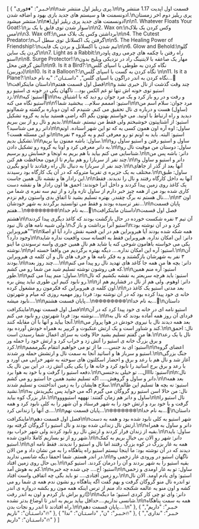 [
  {
    "خـبـر": "♦️فوری\n\nپری ریلیز اول منتشر شد.\n\nقسمت اول اپدیت 1.17 منتشر و ادونسمنت ها و سیستم های جدید بازی بهود و اضافه شدن.\nپری ریلیز دوم اخر زمستان منتشر میشود.\n\n♦️)ادونسمنت های جدید پری ریلیز اول\n\n1. Whatever Floats Your Goat!:\nسوار شدن توی قایق با یک بز\n\n2. Wax on:\nوکس کردن یک بلاک مس\n\n3. Wax off:\nبرداشتن وکس یک بلاک مس\n\n4. The Cutest Predator:\nگرفتن یک اکسلاتل توی سطل آب\n\n5. The Healing Power of Friendship!:\nتیم شدن با اکسلاتل و بردن یک فایت\n\n6. Glow and Behold:\nگلو کردن یک ساین\n\n7. Light as a Rabbit:\nراه رفتن با چکمه های چرمی روی پاودر اسنو\n\n8. Surge Protector!:\nمهار یک صاعقه با لایتنینگ راد در نزدیکی ویلیج بدون آتش گرفتن محل\n\n9. Is it a Bird?:\nنگاه کردن به طوطی با اسپای گلس (دوربین)\n\n10. Is it a Balloon?:\nنگاه کردن به گست با اسپای گلس \n\n11. Is it a Plane?:\nنگاه کردن به اندر دراگون با اسپای گلس",
    "داسـتـان": "به نام خدا...🌹\nداستان ماینکرافت\nفصل اول قسمت هفتم\n\nچند وقت گذشت از نال خبری نشد و استیو توی خونه اش تنها تو غم الکس بود... ناگهان یکی در خونه ی استیو رو زد.\n\nاستیو: کیه🤔\n\nو رفت و در رو باز کرد و یک مرد جوان رو دید که با اشتیاق به استیو نگاه می کنه\n\nاستیو: امممم سلام... ببخشید شما؟\n\nمرد جوان: سلام اسم من (ساوِل) هست و درباره ی نال تحقیق می کنم. شنیدم که اون دوباره برگشته و شمااونو دیدید و راه ارتباط با اونید. می خواستم بهتون بگم اگه راضی هستید بیاید یه گروه تشکیل بدیم و نال رو از بین ببریم.\n\nاستیو: از آشناییتون خوشبختم ولی فقط من نیستم. شما دانر رو می شناسید؟\n\nساول: اوه آره اون همون کسی یه که تو این شهر استاده. اونم تو این مسئله هست؟\n\nاستیو: البته. باید به اونم تو رو معرفی کنم و یه گروه ۳ نفره تشکیل بدیم.\n\nساول: باشه ممنون بیا بریم.\n\nساول و استیو رفتن و استیو ساول رو به دانر معرفی کرد و اونا یه گروه رو تشکیل دادن.\n\nساول: دوستان من موقیت نال رو شناسایی می کنم بیاید با هم بریم به اونجا و حسابش رو برسیم.\n\nدانر: باشه پس من چند نفر از سربازا رو هم بیارم تا ازمون محافظت هم کنن.\n\nدانر و استیو و ساول  و چند نفر از سربازا به دنبال نال راه رفتادند تا اونو بگیرن.\n\nآنها بعد از گذر از جاهای مختلف به یک جزیره ی تقریبا متروکه که در آن یک کارگاه بود رسیدند.\n\nساول: طبق این رادار ها و نقشه نال همین جاست.\n\nآنها به داخل کارگاه رفتند و نال را ندیدند. فقط یک کاغذ روی زمین پیدا کردند و داخل آنرا خوندند: احمق ها اون رادار ها و نقشه دست کاری شده بود من از همه چیز خبر دارم از ساول تازه وارد و از تیم سه نفره ی شما من نال هستم نه برگ چقندر. بهتره تسلیم بشید تا اتفاق بدی واستون رقم نزدم....\n\nاون ۳ نفر ترسیده بودند و فقط می توانستید برگردند به شهر خودشان...\n\nپایان قسمت هفتم...\n❄️❄️❄️❄️❄️❄️❄️❄️\nبه نام خدا...🌹\nداستان ماینکرافت\nفصل اول قسمت هشتم\n\nآن تیم ۳ نفره شکست خورده در حال بازگشت بودند که کاغذ دیگری پیدا کردند ولی شبیه نامه های نال نبود.\nاستیو آنرا برداشت و باز گ\nکرد و در آن نوشته بود: \"هیروبراین\"\n\nهمه شکه شده بودند آیا هیروبراین هم در این قضیه نقش دارد آیا او اصلا وجود دارد؟\n\nدانر: این امکان نداره. هیروبراین فقط یه افسانه ست واقعیت نداره شاید یکی می خواسته باهامون شوخی کنه یا شاید هم نال همین جوری واسه ترسوندن ما اینو نوشته.\n\nاستیو: آره این امکان نداره.... دیگه بهتره برگردیم من واقعا خسته ام.\n\nآن ۳ نفر به شهرشان بازگشتند و به فکر نامه ها و حرف های نال و آن کلمه ی هیروبراین بودند.\n\nچند روز بعد....\n\nدانر: بچه ها من همه جا کاغد های تهدید نال رو پیدا می کنم که هی روشون نوشته تسلیم شید من شما رو می کشم.\n\nاستیو: آره منم همین طور.\n\nساول: منم پیدا می کنم.\n\nاستیو: باید هرچه سریعتر یه نقشه بکشیم که نال رو نابود کنیم این طوری نباید پیش بره.\n\nدانر: اوهوم. ولی هم از نال در فشاریم هم از اون کلمه ی هیروبراین که فکرمون رو مشغول کرده.\n\nبعد مدتی استیو یک کاغذ در خانه ی خود پیدا کرده بود که در آن نوشته بود: فردا روز مهمیه روزی که میام و شهرتون نابود میشه....\n\nپایان قسمت هشتم...\n❄️❄️❄️❄️❄️❄️❄️❄️\nبه نام  خدا...🌹\nداستان ماینکرافت\nفصل اول قسمت نهم\n\nاستیو نامه ای در خانه ی خود پیدا کرد که در آن نوشته بود: فردا شهرتون رو نابود می کنم‌....\n\nفردای آن روز همه آماده بودند که نال به آنجا بیاید و آنها با آن مقابله کنند.\n\nبعد همه دیدند نال با نیروی خودش در هوا پرواز می کند و شناور است و یک ارتش عنکبوت و کریپر به همراه خودش آورده بود.\n\nنال: احمق ها من گفتم تسلیم بشید حالا وقت به سزای اعمال شما رسیدن است.\n\nنال با یک رعد و برق بزرگ خانه ی استیو را آتش زد و خراب کرد و ارتش خود را حمله ور کرد.\n\nاستیو: ای بد جنس.... ما از تو می خواهیم انتقام بگیرمممم\n\nاعضای گروه استیو و سرباز ها و اساتید آنجا به سمت نال و ارتشش حمله ور شدند.\n\nجنگ بزرگی آغاز شد و نال هم با رعد و برق و احضار اسکلتون های سوخته به شهر خرابی می آورد و با رعد و برق برج اساتید را نابود کرد و خانه ها را یکی یکی آتش زد. در این بین نال یک دفعه استیو را گرفت و با خود به هوا برد.\n\nاستیو: ناااال... تو خیلی بدجنسی\n\nنال: دانر و ساول و گروهش..... اگه تسلیم نشید همین جا استیو رو می کشم.\n\nبعد همه سلاح هایشان را به زمین انداختنت و تسلیم شدند.\n\nاستیو: نه بچه ها تسلیم این ظالم نشید.\n\nنال: من حالا اسن استیو رو گروگان می گیرم اگه می خواید پس بگیریدش به غار بزرگ کوه بیاید.\n\nساول و دانر هم زمان گفتند: نهههه استیوووو\n\nنال استیو را گرفت و با خود برد و ارتش خود را به شهر فرستاد و آن شهر را به کلی نابود کرد و همه ی آنها را زندانی کرد....\n\nپایان قسمت نهم...\n❄️❄️❄️❄️❄️❄️❄️\nبه نام خدا...🌹\nداستان ماینکرافت\nفصل اول قسمت دهم\n\nشهر استیو به کلی نابود شده بود و همه به دست ارتش نال زندانی شده بودند و نال استیو را گروگان گرفته بود.\n\nدانر و ساول به همراه بقیه از زندان فرار کردند و ارتش نال رو نابود کردند ولی شهر خراب بود.\n\nساول: باید شهر رو از نو بسازیم کاملا داغون شده‌.\n\nدانر: شهر رو الان بی خیال بریم به کمک استیو.\n\nهمه به غار بزرگ در کوه بزرگ رفتند اما نال و استیو را ندیدند. فقط نامه ای دیدند که در آن نوشته بود: ما اینجا نیستم استیو راه پناهگاه را به من نشان داد و من الان در اندر هستم. شما احمقا دیگه شانسی ندارید.\n\nناگهان استیو در ورودی غار زخمی و بی حال روی زمین افتاد.\n\nبقیه استیو را به شهر بردند و آن را درمان کردند. استیو کم کم به هوش آمد.\n\nاستیو: آخ.... چی شده چه خبره\n\nساول: تو به غار اومدی و زخمی رو زمین افتادی.... تو باید بگی چه اتفاقی واست افتاد.\n\nاستیو: وای یادم اومد. الان نال تو اندره نال منو گروگان گرفت و بهم گفت اگه پناهگاه رو نشون ندم همه ی شما رو می کشه و اون منو یه عالمه شکنجه داد منم از ترس اینکه همه مون رو بکشه دروازه ی اندر رو براش باز کردم و اون به اندر رفت😔\n\nدانر: وای تو چی کار کردی استیو؛ ما دیگه شانسی نداریم....حداقل بیاید بریم به اندر تا اوضاع بدتر نشده.\n\nهمه به سمت پناهگاه راه افتادند تا اندر رو نجات بدن.\n\nپایان قسمت دهم....\n"
  },
  {
    "خـبـر": "داریم",
    "داسـتـان": "ناریم🔥"
  },
  {
    "خـبـر": "ن",
    "داسـتـان": "ندا🔥"
  },
  {
    "خـبـر": "نداری",
    "داسـتـان": "داریم🔥"
  }
]
